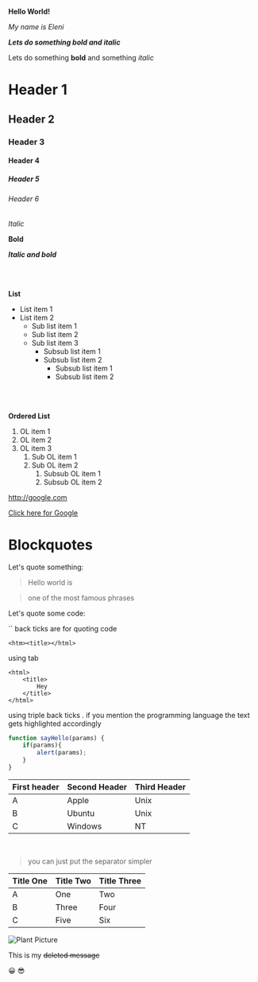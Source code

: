 **Hello World!**

*My name is Eleni*

***Lets do something bold and italic***

Lets do something **bold** and something *italic*

# Header 1
## Header 2
### Header 3
#### Header 4
##### Header 5
###### Header 6

_Italic_

__Bold__

___Italic and bold___

<br>
<br>

**List**
* List item 1
* List item 2
    * Sub list item 1
    * Sub list item 2
    * Sub list item 3
        * Subsub list item 1
        * Subsub list item 2
            * Subsub list item 1
            * Subsub list item 2

<br>
<br>

**Ordered List**
1. OL item 1
2. OL item 2
3. OL item 3
    1. Sub OL item 1
    2. Sub OL item 2
        1. Subsub OL item 1
        2. Subsub OL item 2


http://google.com

[Click here for Google](http://google.com)

# Blockquotes

Let's quote something:
> Hello world is

> one of the most famous phrases

Let's quote some code:

`` back ticks are for quoting code

`<htm><title></html>`

using tab

    <html>
        <title> 
            Hey 
        </title>
    </html>

using triple back ticks . if you mention the programming language the text gets highlighted accordingly

```javascript
function sayHello(params) {
    if(params){
        alert(params);
    }
}
```

First header | Second Header | Third Header
-----------|----------------|------------
A | Apple | Unix
B | Ubuntu | Unix
C | Windows | NT

<br>

> you can just put the separator simpler

Title One | Title Two | Title Three 
-|-|-
A | One | Two 
B | Three | Four
C | Five | Six

![Plant Picture](https://images.unsplash.com/photo-1525498128493-380d1990a112?ixlib=rb-1.2.1&ixid=eyJhcHBfaWQiOjEyMDd9&auto=format&fit=crop&w=275&q=80)

This is my ~~deleted message~~

😀
😎